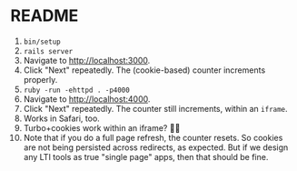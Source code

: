 # README

1. `bin/setup`
1. `rails server`
1. Navigate to [http://localhost:3000](http://localhost:3000).
1. Click "Next" repeatedly. The (cookie-based) counter increments properly.
1. `ruby -run -ehttpd . -p4000`
1. Navigate to [http://localhost:4000](http://localhost:3000).
1. Click "Next" repeatedly. The counter still increments, within an `iframe`.
1. Works in Safari, too.
1. Turbo+cookies work within an iframe? 🤞🏾
1. Note that if you do a full page refresh, the counter resets. So cookies are not being persisted across redirects, as expected. But if we design any LTI tools as true "single page" apps, then that should be fine.
